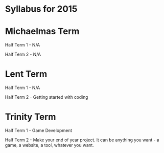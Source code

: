 # Syllabus for 2015

<h1>Michaelmas Term</h1>
<p>Half Term 1 - N/A</p>
<p>Half Term 2 - N/A</p>
<h1>Lent Term</h1>
<p>Half Term 1 - N/A</p>
<p>Half Term 2 - Getting started with coding</p>
<h1>Trinity Term</h1>
<p>Half Term 1 - Game Development</p>
<p>Half Term 2 - Make your end of year project. It can be anything you want - a game, a website, a tool, whatever you want.</p>
